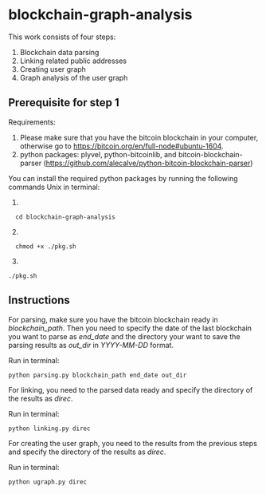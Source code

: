 # blockchain-graph-analysis

This work consists of four steps:
1. Blockchain data parsing
2. Linking related public addresses
3. Creating user graph
2. Graph analysis of the user graph

## Prerequisite for step 1

Requirements:
1. Please make sure that you have the bitcoin blockchain in your computer, otherwise go to https://bitcoin.org/en/full-node#ubuntu-1604.
2. python packages: plyvel, python-bitcoinlib, and bitcoin-blockchain-parser (https://github.com/alecalve/python-bitcoin-blockchain-parser)


You can install the required python packages by running the following commands Unix in terminal: 

1.
```
  cd blockchain-graph-analysis
```
2. 
```
  chmod +x ./pkg.sh
```
3. 
```
./pkg.sh
```

## Instructions
For parsing, make sure you have the bitcoin blockchain ready in *blockchain_path*. Then you need to specify the date of the last blockchain you want to parse as *end_date*  and the directory your want to save the parsing results as *out_dir* in *YYYY-MM-DD* format. 

Run in terminal:

```
python parsing.py blockchain_path end_date out_dir
```

For linking, you need to the parsed data ready and specify the directory of the results as *direc*. 

Run in terminal:

```
python linking.py direc
```

For creating the user graph, you need to the results from the previous steps and specify the directory of the results as *direc*. 

Run in terminal:

```
python ugraph.py direc
```










